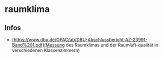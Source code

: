 # raumklima

## Infos

- [https://www.dbu.de/OPAC/ab/DBU-Abschlussbericht-AZ-23991-Band%201.pdf](Messung des Raumklimas und der Raumluft-qualität in verschiedenen Klassenzimmern)
